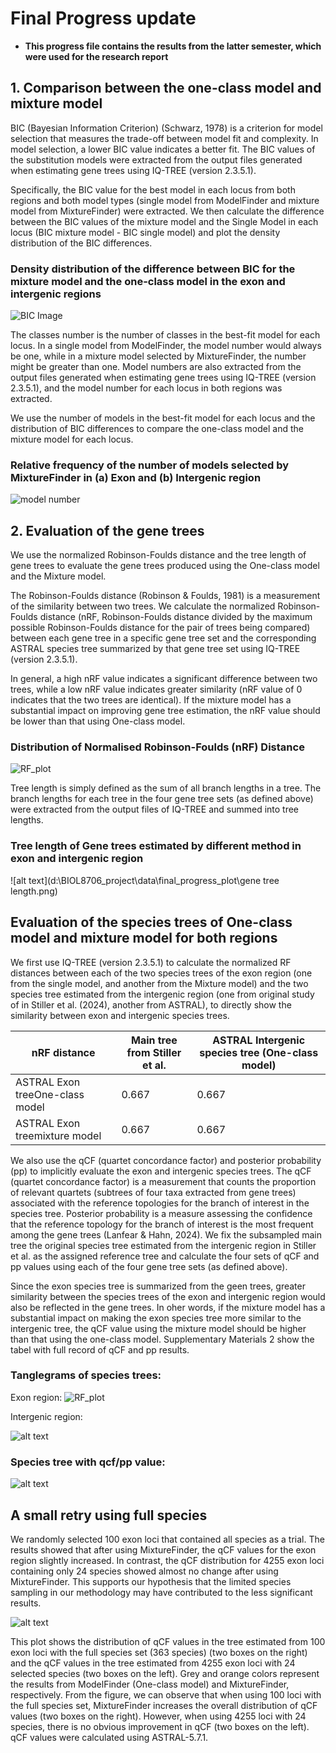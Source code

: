 # Final Progress update

- **This progress file contains the results from the latter semester, which were used for the research report**

## 1. Comparison between the one-class model and mixture model
BIC (Bayesian Information Criterion) (Schwarz, 1978) is a criterion for model selection that measures the trade-off between model fit and complexity. In model selection, a lower BIC value indicates a better fit.
The BIC values of the substitution models were extracted from the output files generated when estimating gene trees using IQ-TREE (version 2.3.5.1). 

Specifically, the BIC value for the best model in each locus from both regions and both model types (single model from ModelFinder and mixture model from MixtureFinder) were extracted. We then calculate the difference between the BIC values of the mixture model and the Single Model in each locus (BIC mixture model - BIC single model) and plot the density distribution of the BIC differences.


### **Density distribution of the difference between BIC for the mixture model and the one-class model in the exon and intergenic regions**
![BIC Image](data/final_progress_plot/bic_final.png)


The classes number is the number of classes in the best-fit model for each locus. In a single model from ModelFinder, the model number would always be one, while in a mixture model selected by MixtureFinder, the number might be greater than one. Model numbers are also extracted from the output files generated when estimating gene trees using IQ-TREE (version 2.3.5.1), and the model number for each locus in both regions was extracted.

We use the number of models in the best-fit model for each locus and the distribution of BIC differences to compare the one-class model and the mixture model for each locus.

### **Relative frequency of the number of models selected by MixtureFinder in (a) Exon and (b) Intergenic region**

![model number](data/final_progress_plot/model_number.png)

## 2. Evaluation of the gene trees

We use the normalized Robinson-Foulds distance and the tree length of gene trees to evaluate the gene trees produced using the One-class model and the Mixture model.

The Robinson-Foulds distance (Robinson & Foulds, 1981) is a measurement of the similarity between two trees. We calculate the normalized Robinson-Foulds distance (nRF, Robinson-Foulds distance divided by the maximum possible Robinson-Foulds distance for the pair of trees being compared) between each gene tree in a specific gene tree set and the corresponding ASTRAL species tree summarized by that gene tree set using IQ-TREE (version 2.3.5.1). 

In general, a high nRF value indicates a significant difference between two trees, while a low nRF value indicates greater similarity (nRF value of 0 indicates that the two trees are identical). If the mixture model has a substantial impact on improving gene tree estimation, the nRF value should be lower than that using One-class model.


### **Distribution of Normalised Robinson-Foulds (nRF) Distance**
![RF_plot](data/final_progress_plot/rf_1013new.png)

Tree length is simply defined as the sum of all branch lengths in a tree. The branch lengths for each tree in the four gene tree sets (as defined above) were extracted from the output files of IQ-TREE and summed into tree lengths.

### **Tree length of Gene trees estimated by different method in exon and intergenic region**
![alt text](d:\BIOL8706_project\data\final_progress_plot\gene tree length.png)

## Evaluation of the species trees of One-class model and mixture model for both regions

We first use IQ-TREE (version 2.3.5.1) to calculate the normalized RF distances between each of the two species trees of the exon region (one from the single model, and another from the Mixture model) and the two species tree estimated from the intergenic region (one from original study of in Stiller et al. (2024), another from ASTRAL), to directly show the similarity between exon and intergenic species trees.

| nRF distance | Main tree from Stiller et al. | ASTRAL Intergenic species tree (One-class model)|
|-------------|---------|--------|
|ASTRAL Exon treeOne-class model |0.667   | 0.667   |
| ASTRAL Exon treemixture model | 0.667   | 0.667 |


We also use the qCF (quartet concordance factor) and posterior probability (pp) to implicitly evaluate the exon and intergenic species trees. The qCF (quartet concordance factor) is a measurement that counts the proportion of relevant quartets (subtrees of four taxa extracted from gene trees) associated with the reference topologies for the branch of interest in the species tree. Posterior probability is a measure assessing the confidence that the reference topology for the branch of interest is the most frequent among the gene trees (Lanfear & Hahn, 2024). We fix the subsampled main tree the original species tree estimated from the intergenic region in Stiller et al. as the assigned reference tree and calculate the four sets of qCF and pp values using each of the four gene tree sets (as defined above). 

Since the exon species tree is summarized from the geen trees, greater similarity between the species trees of the exon and intergenic region would also be reflected in the gene trees. In oher words, if the mixture model has a substantial impact on making the exon species tree more similar to the intergenic tree, the qCF value using the mixture model should be higher than that using the one-class model. Supplementary Materials 2 show the tabel with full record of qCF and pp results.


### **Tanglegrams of species trees:**

Exon region:
![RF_plot](data/final_progress_plot/exon_tanglegram_03(1).png)



Intergenic region:

![alt text](data/final_progress_plot/inter_combined_final_04(1).png)



### **Species tree with qcf/pp value:**
![alt text](data/final_progress_plot/qcf.png)

## A small retry using full species

We randomly selected 100 exon loci that contained all species as a trial. The results showed that after using MixtureFinder, the qCF values for the exon region slightly increased. In contrast, the qCF distribution for 4255 exon loci containing only 24 species showed almost no change after using MixtureFinder. This supports our hypothesis that the limited species sampling in our methodology may have contributed to the less significant results.

![alt text](data/final_progress_plot/small_retry.png)

This plot shows the distribution of qCF values in the tree estimated from 100 exon loci with the full species set (363 species) (two boxes on the right) and the qCF values in the tree estimated from 4255 exon loci with 24 selected species (two boxes on the left). Grey and orange colors represent the results from ModelFinder (One-class model) and MixtureFinder, respectively. From the figure, we can observe that when using 100 loci with the full species set, MixtureFinder increases the overall distribution of qCF values (two boxes on the right). However, when using 4255 loci with 24 species, there is no obvious improvement in qCF (two boxes on the left). qCF values were calculated using ASTRAL-5.7.1.